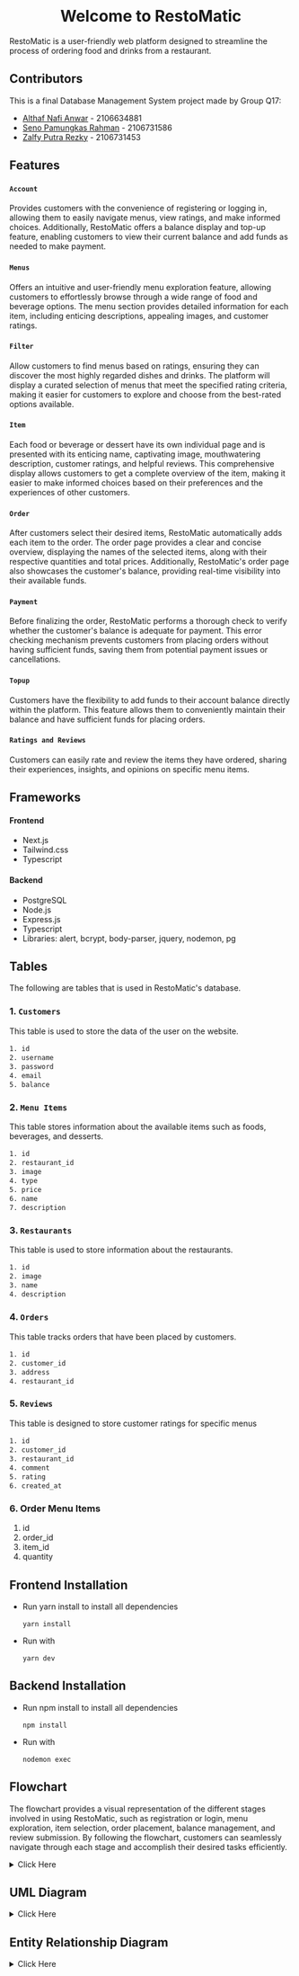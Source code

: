 <!-- PROJECT LOGO -->
<br />
<div align="center">
  <h1 align="center">Welcome to RestoMatic</h1>
</div>
RestoMatic is a user-friendly web platform designed to streamline the process of ordering food and drinks from a restaurant.

## Contributors

This is a final Database Management System project made by Group Q17:

- [Althaf Nafi Anwar](https://www.github.com/althafnafi) - 2106634881
- [Seno Pamungkas Rahman](https://www.github.com/cattyman919) - 2106731586
- [Zalfy Putra Rezky](https://www.github.com/zalfyputra) - 2106731453

## Features

#### `Account`

Provides customers with the convenience of registering or logging in, allowing them to easily navigate menus, view ratings, and make informed choices. Additionally, RestoMatic offers a balance display and top-up feature, enabling customers to view their current balance and add funds as needed to make payment.

#### `Menus`

Offers an intuitive and user-friendly menu exploration feature, allowing customers to effortlessly browse through a wide range of food and beverage options. The menu section provides detailed information for each item, including enticing descriptions, appealing images, and customer ratings.

#### `Filter`

Allow customers to find menus based on ratings, ensuring they can discover the most highly regarded dishes and drinks. The platform will display a curated selection of menus that meet the specified rating criteria, making it easier for customers to explore and choose from the best-rated options available.

#### `Item`

Each food or beverage or dessert have its own individual page and is presented with its enticing name, captivating image, mouthwatering description, customer ratings, and helpful reviews. This comprehensive display allows customers to get a complete overview of the item, making it easier to make informed choices based on their preferences and the experiences of other customers.

#### `Order`

After customers select their desired items, RestoMatic automatically adds each item to the order. The order page provides a clear and concise overview, displaying the names of the selected items, along with their respective quantities and total prices. Additionally, RestoMatic's order page also showcases the customer's balance, providing real-time visibility into their available funds.

#### `Payment`

Before finalizing the order, RestoMatic performs a thorough check to verify whether the customer's balance is adequate for payment. This error checking mechanism prevents customers from placing orders without having sufficient funds, saving them from potential payment issues or cancellations.

#### `Topup`

Customers have the flexibility to add funds to their account balance directly within the platform. This feature allows them to conveniently maintain their balance and have sufficient funds for placing orders.

#### `Ratings and Reviews`

Customers can easily rate and review the items they have ordered, sharing their experiences, insights, and opinions on specific menu items.

## Frameworks

#### Frontend

- Next.js
- Tailwind.css
- Typescript

#### Backend

- PostgreSQL
- Node.js
- Express.js
- Typescript
- Libraries: alert, bcrypt, body-parser, jquery, nodemon, pg

## Tables

The following are tables that is used in RestoMatic's database.

### 1. `Customers`

This table is used to store the data of the user on the website.

```
1. id
2. username
3. password
4. email
5. balance
```

### 2. `Menu Items`

This table stores information about the available items such as foods, beverages, and desserts.

```
1. id
2. restaurant_id
3. image
4. type
5. price
6. name
7. description
```

### 3. `Restaurants`

This table is used to store information about the restaurants.

```
1. id
2. image
3. name
4. description
```

### 4. `Orders`

This table tracks orders that have been placed by customers.

```
1. id
2. customer_id
3. address
4. restaurant_id
```

### 5. `Reviews`

This table is designed to store customer ratings for specific menus

```
1. id
2. customer_id
3. restaurant_id
4. comment
5. rating
6. created_at
```

### 6. Order Menu Items

1. id
2. order_id
3. item_id
4. quantity

## Frontend Installation

- Run yarn install to install all dependencies
  ```
  yarn install
  ```
- Run with
  ```
  yarn dev
  ```

## Backend Installation

- Run npm install to install all dependencies
  ```
  npm install
  ```
- Run with
  ```
  nodemon exec
  ```

## Flowchart

The flowchart provides a visual representation of the different stages involved in using RestoMatic, such as registration or login, menu exploration, item selection, order placement, balance management, and review submission. By following the flowchart, customers can seamlessly navigate through each stage and accomplish their desired tasks efficiently.

<details>
  <summary>Click Here</summary>
  
![RestoMatic Flowchart](https://github.com/SistemBasisData2023/RestoMatic/blob/main/Assets/flowchart-1.jpg)

</details>

## UML Diagram

<details>
  <summary>Click Here</summary>

![RestoMatic Flowchart](https://github.com/SistemBasisData2023/RestoMatic/blob/main/Assets/DB_UML_Diagram.png)

</details>

## Entity Relationship Diagram

<details>
  <summary>Click Here</summary>

![RestoMatic Flowchart](https://github.com/SistemBasisData2023/RestoMatic/blob/main/Assets/ER_Diagram.png)

</details>
